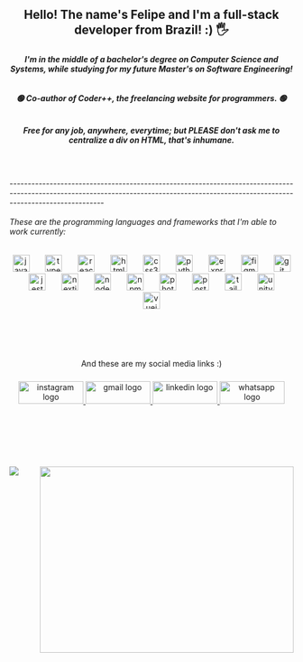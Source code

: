 <h2 align="center">Hello! The name's Felipe and I'm a full-stack developer from Brazil! :) 🖐</h2>

###

<h5 align="center">I'm in the middle of a bachelor's degree on Computer Science and Systems, while studying for my future Master's on Software Engineering! <br><br><br>🟢 Co-author of Coder++, the freelancing website for programmers. 🟢<br><br><br>Free for any job, anywhere, everytime; but PLEASE don't ask me to centralize a div on HTML, that's inhumane.</h5>

###

<br clear="both">

<h6 align="left">--------------------------------------------------------------------------------------------------------------------------------------------------------------------------------------<br><br>These are the programming languages and frameworks that I'm able to work currently:</h6>

###

<div align="center">
  <img src="https://img.shields.io/badge/JavaScript-F7DF1E?logo=javascript&logoColor=black&style=for-the-badge" height="30" alt="javascript logo"  />
  <img width="20" />
  <img src="https://img.shields.io/badge/TypeScript-3178C6?logo=typescript&logoColor=white&style=for-the-badge" height="30" alt="typescript logo"  />
  <img width="20" />
  <img src="https://img.shields.io/badge/React-61DAFB?logo=react&logoColor=black&style=for-the-badge" height="30" alt="react logo"  />
  <img width="20" />
  <img src="https://img.shields.io/badge/HTML5-E34F26?logo=html5&logoColor=white&style=for-the-badge" height="30" alt="html5 logo"  />
  <img width="20" />
  <img src="https://img.shields.io/badge/CSS3-1572B6?logo=css3&logoColor=white&style=for-the-badge" height="30" alt="css3 logo"  />
  <img width="20" />
  <img src="https://img.shields.io/badge/Python-3776AB?logo=python&logoColor=white&style=for-the-badge" height="30" alt="python logo"  />
  <img width="20" />
  <img src="https://img.shields.io/badge/Express-000000?logo=express&logoColor=white&style=for-the-badge" height="30" alt="express logo"  />
  <img width="20" />
  <img src="https://img.shields.io/badge/Figma-F24E1E?logo=figma&logoColor=white&style=for-the-badge" height="30" alt="figma logo"  />
  <img width="20" />
  <img src="https://img.shields.io/badge/Git-F05032?logo=git&logoColor=white&style=for-the-badge" height="30" alt="git logo"  />
  <img width="20" />
  <img src="https://img.shields.io/badge/Jest-C21325?logo=jest&logoColor=white&style=for-the-badge" height="30" alt="jest logo"  />
  <img width="20" />
  <img src="https://img.shields.io/badge/Next.js-000000?logo=nextdotjs&logoColor=white&style=for-the-badge" height="30" alt="nextjs logo"  />
  <img width="20" />
  <img src="https://img.shields.io/badge/Node.js-339933?logo=nodedotjs&logoColor=white&style=for-the-badge" height="30" alt="nodejs logo"  />
  <img width="20" />
  <img src="https://img.shields.io/badge/npm-CB3837?logo=npm&logoColor=white&style=for-the-badge" height="30" alt="npm logo"  />
  <img width="20" />
  <img src="https://img.shields.io/badge/Adobe Photoshop-31A8FF?logo=adobephotoshop&logoColor=black&style=for-the-badge" height="30" alt="photoshop logo"  />
  <img width="20" />
  <img src="https://img.shields.io/badge/PostgreSQL-4169E1?logo=postgresql&logoColor=white&style=for-the-badge" height="30" alt="postgresql logo"  />
  <img width="20" />
  <img src="https://img.shields.io/badge/Tailwind CSS-06B6D4?logo=tailwindcss&logoColor=black&style=for-the-badge" height="30" alt="tailwindcss logo"  />
  <img width="20" />
  <img src="https://img.shields.io/badge/Unity-FFFFFF?logo=unity&logoColor=black&style=for-the-badge" height="30" alt="unity logo"  />
  <img width="20" />
  <img src="https://img.shields.io/badge/Vue.js-4FC08D?logo=vuedotjs&logoColor=black&style=for-the-badge" height="30" alt="vuejs logo"  />
</div>

###

<br><br><br> <p align="center">And these are my social media links :)</p>

###

<div align="center">
  <a href="instagram.com/slowslumber">
    <img src="https://raw.githubusercontent.com/maurodesouza/profile-readme-generator/master/src/assets/icons/social/instagram/default.svg" width="115" height="40" alt="instagram logo"/>
  </a>
  <a href="felipefeferibeiro@gmail.com">
    <img src="https://raw.githubusercontent.com/maurodesouza/profile-readme-generator/master/src/assets/icons/social/gmail/default.svg" width="115" height="40" alt="gmail logo"/>
  </a>
  <a href="linkedin.com/in/felipe-ferreira-ribeiro/">
    <img src="https://raw.githubusercontent.com/maurodesouza/profile-readme-generator/master/src/assets/icons/social/linkedin/default.svg" width="115" height="40" alt="linkedin logo"/>
  </a>
  <a href="wa.me/+5553999892980">
    <img src="https://raw.githubusercontent.com/maurodesouza/profile-readme-generator/master/src/assets/icons/social/whatsapp/default.svg" width="115" height="40" alt="whatsapp logo"/>
  </a>
</div>
<br><br><br><br><br>

###


  <img height="330" align="right" width="450" src="https://media.tenor.com/j_DUeuoAnXgAAAAM/piano-piano-on-fire.gif"  />


###

<div align="left">
<a href="https://open.spotify.com/user/numenone">
<img src="https://spotify-recently-played-readme.vercel.app/api?user=n10sajiijzr3anyjcd1z73zl3">
</a>
</div>


###
